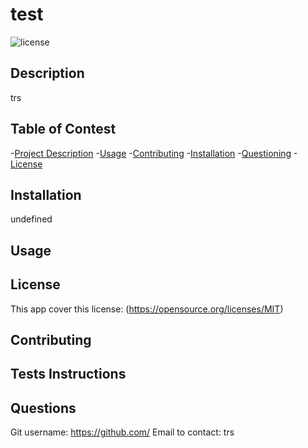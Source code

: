 # test
  ![license](https://img.shields.io/badge/license-MIT-brightgreen.svg)

## Description
trs

## Table of Contest
-[Project Description](#desc)
-[Usage](#usage)
-[Contributing](#contributing)
-[Installation](#installation)
-[Questioning](#questions)
-[License](#license)

## Installation
undefined

## Usage


## License 
This app cover this license: (https://opensource.org/licenses/MIT)


## Contributing


## Tests Instructions


## Questions
Git username: https://github.com/
Email to contact: trs
